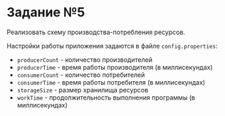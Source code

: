 # Задание №5
Реализовать схему производства-потребления ресурсов.

Настройки работы приложения задаются в файле ``config.properties``:
- ``producerCount`` - количество производителей
- ``producerTime`` - время работы производителя (в миллисекундах)
- ``consumerCount`` - количество потребителей
- ``consumerTime`` - время работы потребителя (в миллисекундах)
- ``storageSize`` - размер хранилища ресурсов
- ``workTime`` - продолжительность выполнения программы (в миллисекундах)